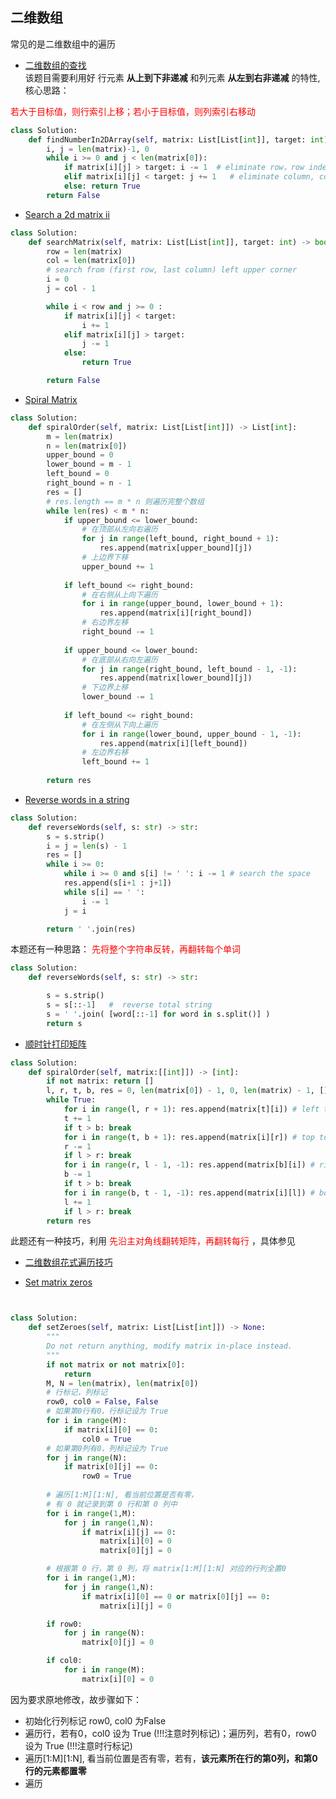 ## 二维数组  
常见的是二维数组中的遍历 
- [ 二维数组的查找 ]( https://leetcode.cn/problems/er-wei-shu-zu-zhong-de-cha-zhao-lcof/description/ )   
该题目需要利用好 行元素 **从上到下非递减** 和列元素 **从左到右非递减** 的特性, 核心思路：

<font color="red"> 若大于目标值，则行索引上移；若小于目标值，则列索引右移动</font>  

```python 
class Solution:
    def findNumberIn2DArray(self, matrix: List[List[int]], target: int) -> bool:  
        i, j = len(matrix)-1, 0 
        while i >= 0 and j < len(matrix[0]): 
            if matrix[i][j] > target: i -= 1  # eliminate row，row index up
            elif matrix[i][j] < target: j += 1   # eliminate column, column index down 
            else: return True 
        return False  
```  

- [ Search a 2d matrix ii ]( https://leetcode.cn/problems/search-a-2d-matrix-ii/description/ ) 
```python 
class Solution:
    def searchMatrix(self, matrix: List[List[int]], target: int) -> bool: 
        row = len(matrix)  
        col = len(matrix[0])    
        # search from (first row, last column) left upper corner  
        i = 0 
        j = col - 1 

        while i < row and j >= 0 :  
            if matrix[i][j] < target: 
                i += 1
            elif matrix[i][j] > target:
                j -= 1
            else:
                return True 

        return False
```

- [ Spiral Matrix ]( https://leetcode.cn/problems/spiral-matrix/description/ )
```python 
class Solution:
    def spiralOrder(self, matrix: List[List[int]]) -> List[int]:
        m = len(matrix)
        n = len(matrix[0])
        upper_bound = 0
        lower_bound = m - 1
        left_bound = 0
        right_bound = n - 1
        res = []
        # res.length == m * n 则遍历完整个数组
        while len(res) < m * n:
            if upper_bound <= lower_bound:
                # 在顶部从左向右遍历
                for j in range(left_bound, right_bound + 1):
                    res.append(matrix[upper_bound][j])
                # 上边界下移
                upper_bound += 1
            
            if left_bound <= right_bound:
                # 在右侧从上向下遍历
                for i in range(upper_bound, lower_bound + 1):
                    res.append(matrix[i][right_bound])
                # 右边界左移
                right_bound -= 1
            
            if upper_bound <= lower_bound:
                # 在底部从右向左遍历
                for j in range(right_bound, left_bound - 1, -1):
                    res.append(matrix[lower_bound][j])
                # 下边界上移
                lower_bound -= 1
            
            if left_bound <= right_bound:
                # 在左侧从下向上遍历
                for i in range(lower_bound, upper_bound - 1, -1):
                    res.append(matrix[i][left_bound])
                # 左边界右移
                left_bound += 1
        
        return res
``` 

- [ Reverse words in a string ]( https://leetcode.cn/problems/reverse-words-in-a-string/description/ )
```python 
class Solution:
    def reverseWords(self, s: str) -> str: 
        s = s.strip() 
        i = j = len(s) - 1
        res = [] 
        while i >= 0:
            while i >= 0 and s[i] != ' ': i -= 1 # search the space 
            res.append(s[i+1 : j+1]) 
            while s[i] == ' ':
                i -= 1  
            j = i 

        return ' '.join(res) 
```
本题还有一种思路：<font color="red"> 先将整个字符串反转，再翻转每个单词 </font> 
```python 
class Solution:
    def reverseWords(self, s: str) -> str: 

        s = s.strip() 
        s = s[::-1]   #  reverse total string   
        s = ' '.join( [word[::-1] for word in s.split()] ) 
        return s 
``` 

- [ 顺时针打印矩阵 ]( https://leetcode.cn/problems/shun-shi-zhen-da-yin-ju-zhen-lcof/description/ )
```python 
class Solution:
    def spiralOrder(self, matrix:[[int]]) -> [int]:
        if not matrix: return []
        l, r, t, b, res = 0, len(matrix[0]) - 1, 0, len(matrix) - 1, []
        while True:
            for i in range(l, r + 1): res.append(matrix[t][i]) # left to right
            t += 1
            if t > b: break
            for i in range(t, b + 1): res.append(matrix[i][r]) # top to bottom
            r -= 1
            if l > r: break
            for i in range(r, l - 1, -1): res.append(matrix[b][i]) # right to left
            b -= 1
            if t > b: break
            for i in range(b, t - 1, -1): res.append(matrix[i][l]) # bottom to top
            l += 1
            if l > r: break
        return res
```
此题还有一种技巧，利用 <font color="red"> 先沿主对角线翻转矩阵，再翻转每行 </font>，具体参见 
- [二维数组花式遍历技巧](https://labuladong.github.io/algo/di-yi-zhan-da78c/shou-ba-sh-48c1d/er-wei-shu-150fb/)   


- [ Set matrix zeros ]( https://leetcode.cn/problems/set-matrix-zeroes/description/ )
```python 


class Solution:
    def setZeroes(self, matrix: List[List[int]]) -> None:
        """
        Do not return anything, modify matrix in-place instead.
        """  
        if not matrix or not matrix[0]:
            return  
        M, N = len(matrix), len(matrix[0])  
        # 行标记，列标记
        row0, col0 = False, False
        # 如果第0行有0，行标记设为 True  
        for i in range(M): 
            if matrix[i][0] == 0:
                col0 = True  
        # 如果第0列有0，列标记设为 True  
        for j in range(N):
            if matrix[0][j] == 0:
                row0 = True   
        
        # 遍历[1:M][1:N], 看当前位置是否有零，
        # 有 0 就记录到第 0 行和第 0 列中
        for i in range(1,M):
            for j in range(1,N):
                if matrix[i][j] == 0:
                    matrix[i][0] = 0
                    matrix[0][j] = 0  

        # 根据第 0 行，第 0 列，将 matrix[1:M][1:N] 对应的行列全置0
        for i in range(1,M):
            for j in range(1,N): 
                if matrix[i][0] == 0 or matrix[0][j] == 0:
                    matrix[i][j] = 0

        if row0:
            for j in range(N):
                matrix[0][j] = 0

        if col0:
            for i in range(M):
                matrix[i][0] = 0  
```  

因为要求原地修改，故步骤如下：
- 初始化行列标记 row0, col0 为False
- 遍历行，若有0，col0 设为 True (!!!注意时列标记)；遍历列，若有0，row0 设为 True (!!!注意时行标记) 
- 遍历[1:M][1:N], 看当前位置是否有零，若有，**该元素所在行的第0列，和第0行的元素都置零**  
- 遍历

      
        


        




        


